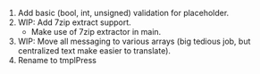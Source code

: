 1. Add basic (bool, int, unsigned) validation for placeholder.
2. WIP: Add 7zip extract support.
    * Make use of 7zip extractor in main.
3. WIP: Move all messaging to various arrays (big tedious job, but centralized text make easier to translate).
4. Rename to tmplPress
